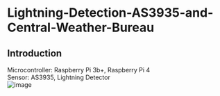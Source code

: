 # Lightning-Detection-AS3935-and-Central-Weather-Bureau


## Introduction
Microcontroller: Raspberry Pi 3b+, Raspberry Pi 4  
Sensor: AS3935, Lightning Detector  
![image](https://www.taiwaniot.com.tw/wp-content/uploads/2019/08/15441-SparkFun_Lightning_Detector_-_AS3935_-01.jpg)  

